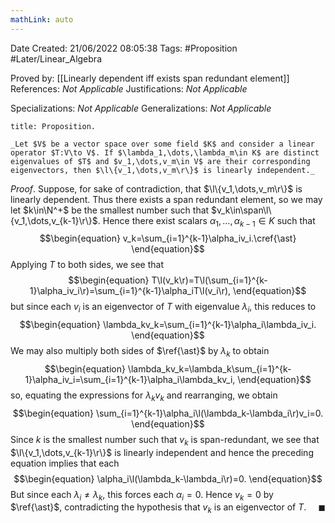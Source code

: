 ```yaml
---
mathLink: auto
---
```


<div class="topSpace"></div>

Date Created: 21/06/2022 08:05:38
Tags: #Proposition #Later/Linear_Algebra

Proved by: [[Linearly dependent iff exists span redundant element]]
References: _Not Applicable_
Justifications: _Not Applicable_

Specializations: _Not Applicable_
Generalizations: _Not Applicable_

``` ad-Proposition
title: Proposition.

_Let $V$ be a vector space over some field $K$ and consider a linear operator $T:V\to V$. If $\lambda_1,\dots,\lambda_m\in K$ are distinct eigenvalues of $T$ and $v_1,\dots,v_m\in V$ are their corresponding eigenvectors, then $\l\{v_1,\dots,v_m\r\}$ is linearly independent._

```

_Proof_. Suppose, for sake of contradiction, that $\l\{v_1,\dots,v_m\r\}$ is linearly dependent. Thus there exists a span redundant element, so we may let $k\in\N^+$ be the smallest number such that $v_k\in\span\l\{v_1,\dots,v_{k-1}\r\}$. Hence there exist scalars $\alpha_1,\dots,\alpha_{k-1}\in K$ such that
$$\begin{equation}
    v_k=\sum_{i=1}^{k-1}\alpha_iv_i.\cref{\ast}
\end{equation}$$
Applying $T$ to both sides, we see that
$$\begin{equation}
    T\l(v_k\r)=T\l(\sum_{i=1}^{k-1}\alpha_iv_i\r)=\sum_{i=1}^{k-1}\alpha_iT\l(v_i\r),
\end{equation}$$
but since each $v_i$ is an eigenvector of $T$ with eigenvalue $\lambda_i$, this reduces to
$$\begin{equation}
    \lambda_kv_k=\sum_{i=1}^{k-1}\alpha_i\lambda_iv_i.
\end{equation}$$
We may also multiply both sides of $\ref{\ast}$ by $\lambda_k$ to obtain
$$\begin{equation}
    \lambda_kv_k=\lambda_k\sum_{i=1}^{k-1}\alpha_iv_i=\sum_{i=1}^{k-1}\alpha_i\lambda_kv_i,
\end{equation}$$
so, equating the expressions for $\lambda_kv_k$ and rearranging, we obtain
$$\begin{equation}
    \sum_{i=1}^{k-1}\alpha_i\l(\lambda_k-\lambda_i\r)v_i=0.
\end{equation}$$
Since $k$ is the smallest number such that $v_k$ is span-redundant, we see that $\l\{v_1,\dots,v_{k-1}\r\}$ is linearly independent and hence the preceding equation implies that each
$$\begin{equation}
    \alpha_i\l(\lambda_k-\lambda_i\r)=0.
\end{equation}$$
But since each $\lambda_i\neq\lambda_k$, this forces each $\alpha_i=0$. Hence $v_k=0$ by $\ref{\ast}$, contradicting the hypothesis that $v_k$ is an eigenvector of $T$.<span style="float:right;">$\blacksquare$</span>
